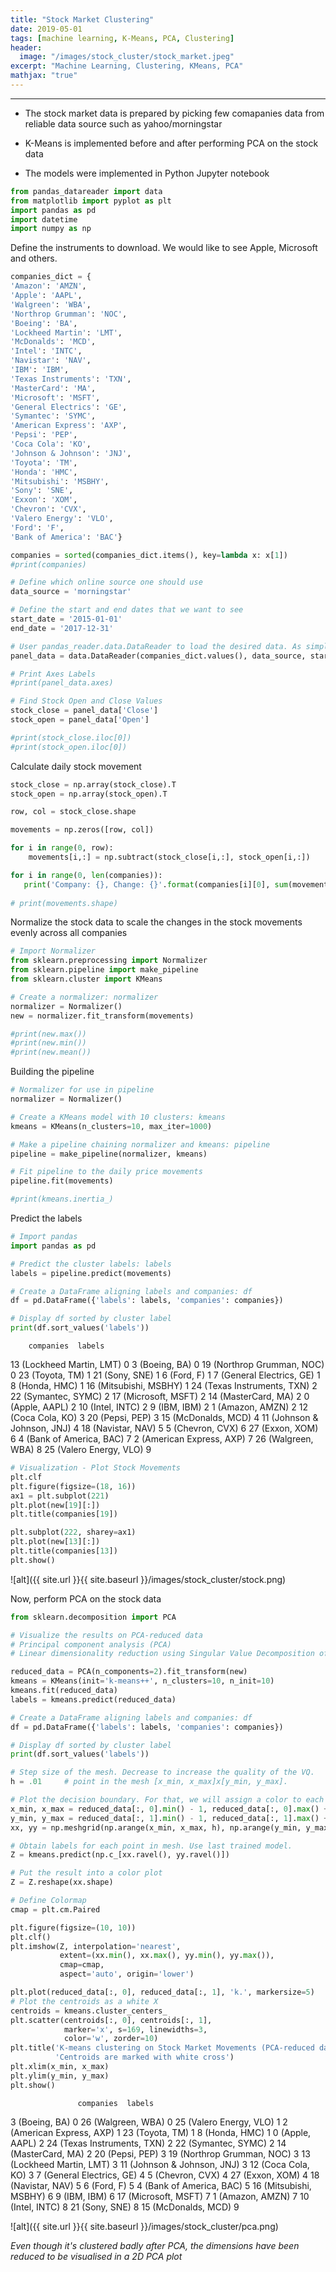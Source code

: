 ```yaml
---
title: "Stock Market Clustering"
date: 2019-05-01
tags: [machine learning, K-Means, PCA, Clustering]
header:
  image: "/images/stock_cluster/stock_market.jpeg"
excerpt: "Machine Learning, Clustering, KMeans, PCA"
mathjax: "true"
---
```


----
* The stock market data is prepared by picking few comapanies data from reliable data source such as yahoo/morningstar
+ K-Means is implemented before and after performing PCA on the stock data  
* The models were implemented in Python Jupyter notebook

```python
from pandas_datareader import data
from matplotlib import pyplot as plt
import pandas as pd
import datetime
import numpy as np
```
Define the instruments to download. We would like to see Apple, Microsoft and others.

```python
companies_dict = {
'Amazon': 'AMZN',
'Apple': 'AAPL',
'Walgreen': 'WBA',
'Northrop Grumman': 'NOC',
'Boeing': 'BA',
'Lockheed Martin': 'LMT',
'McDonalds': 'MCD',
'Intel': 'INTC',
'Navistar': 'NAV',  
'IBM': 'IBM',
'Texas Instruments': 'TXN',
'MasterCard': 'MA',
'Microsoft': 'MSFT',
'General Electrics': 'GE',
'Symantec': 'SYMC',
'American Express': 'AXP',
'Pepsi': 'PEP',
'Coca Cola': 'KO',
'Johnson & Johnson': 'JNJ',
'Toyota': 'TM',
'Honda': 'HMC',
'Mitsubishi': 'MSBHY',
'Sony': 'SNE',
'Exxon': 'XOM',
'Chevron': 'CVX',
'Valero Energy': 'VLO',
'Ford': 'F',
'Bank of America': 'BAC'}

companies = sorted(companies_dict.items(), key=lambda x: x[1])
#print(companies)

# Define which online source one should use
data_source = 'morningstar'

# Define the start and end dates that we want to see
start_date = '2015-01-01'
end_date = '2017-12-31'

# User pandas_reader.data.DataReader to load the desired data. As simple as that.
panel_data = data.DataReader(companies_dict.values(), data_source, start_date, end_date).unstack(level=0)

# Print Axes Labels
#print(panel_data.axes)

# Find Stock Open and Close Values
stock_close = panel_data['Close']
stock_open = panel_data['Open']

#print(stock_close.iloc[0])
#print(stock_open.iloc[0])
```

Calculate daily stock movement

```python
stock_close = np.array(stock_close).T
stock_open = np.array(stock_open).T

row, col = stock_close.shape

movements = np.zeros([row, col])

for i in range(0, row):
    movements[i,:] = np.subtract(stock_close[i,:], stock_open[i,:])

for i in range(0, len(companies)):
   print('Company: {}, Change: {}'.format(companies[i][0], sum(movements[i][:])))
    
# print(movements.shape)
```

Normalize the stock data to scale the changes in the stock movements evenly across all companies

```python
# Import Normalizer
from sklearn.preprocessing import Normalizer
from sklearn.pipeline import make_pipeline
from sklearn.cluster import KMeans

# Create a normalizer: normalizer
normalizer = Normalizer()
new = normalizer.fit_transform(movements)

#print(new.max())
#print(new.min())
#print(new.mean())
```
Building the pipeline

```python
# Normalizer for use in pipeline
normalizer = Normalizer()

# Create a KMeans model with 10 clusters: kmeans
kmeans = KMeans(n_clusters=10, max_iter=1000)

# Make a pipeline chaining normalizer and kmeans: pipeline
pipeline = make_pipeline(normalizer, kmeans)

# Fit pipeline to the daily price movements
pipeline.fit(movements)

#print(kmeans.inertia_)
```
Predict the labels

```python
# Import pandas
import pandas as pd

# Predict the cluster labels: labels
labels = pipeline.predict(movements)

# Create a DataFrame aligning labels and companies: df
df = pd.DataFrame({'labels': labels, 'companies': companies})

# Display df sorted by cluster label
print(df.sort_values('labels'))
```
        companies  labels
13    (Lockheed Martin, LMT)       0
3               (Boeing, BA)       0
19   (Northrop Grumman, NOC)       0
23              (Toyota, TM)       1
21               (Sony, SNE)       1
6                  (Ford, F)       1
7    (General Electrics, GE)       1
8               (Honda, HMC)       1
16       (Mitsubishi, MSBHY)       1
24  (Texas Instruments, TXN)       2
22          (Symantec, SYMC)       2
17         (Microsoft, MSFT)       2
14          (MasterCard, MA)       2
0              (Apple, AAPL)       2
10             (Intel, INTC)       2
9                 (IBM, IBM)       2
1             (Amazon, AMZN)       2
12           (Coca Cola, KO)       3
20              (Pepsi, PEP)       3
15          (McDonalds, MCD)       4
11  (Johnson & Johnson, JNJ)       4
18           (Navistar, NAV)       5
5             (Chevron, CVX)       6
27              (Exxon, XOM)       6
4     (Bank of America, BAC)       7
2    (American Express, AXP)       7
26           (Walgreen, WBA)       8
25      (Valero Energy, VLO)       9

```python
# Visualization - Plot Stock Movements
plt.clf
plt.figure(figsize=(18, 16))
ax1 = plt.subplot(221)
plt.plot(new[19][:])
plt.title(companies[19])

plt.subplot(222, sharey=ax1)
plt.plot(new[13][:])
plt.title(companies[13])
plt.show()
```
![alt]({{ site.url }}{{ site.baseurl }}/images/stock_cluster/stock.png)

Now, perform PCA on the stock data

```python
from sklearn.decomposition import PCA

# Visualize the results on PCA-reduced data
# Principal component analysis (PCA)
# Linear dimensionality reduction using Singular Value Decomposition of the data to project it to a lower dimensional space

reduced_data = PCA(n_components=2).fit_transform(new)
kmeans = KMeans(init='k-means++', n_clusters=10, n_init=10)
kmeans.fit(reduced_data)
labels = kmeans.predict(reduced_data)

# Create a DataFrame aligning labels and companies: df
df = pd.DataFrame({'labels': labels, 'companies': companies})

# Display df sorted by cluster label
print(df.sort_values('labels'))

# Step size of the mesh. Decrease to increase the quality of the VQ.
h = .01     # point in the mesh [x_min, x_max]x[y_min, y_max].

# Plot the decision boundary. For that, we will assign a color to each
x_min, x_max = reduced_data[:, 0].min() - 1, reduced_data[:, 0].max() + 1
y_min, y_max = reduced_data[:, 1].min() - 1, reduced_data[:, 1].max() + 1
xx, yy = np.meshgrid(np.arange(x_min, x_max, h), np.arange(y_min, y_max, h))

# Obtain labels for each point in mesh. Use last trained model.
Z = kmeans.predict(np.c_[xx.ravel(), yy.ravel()])

# Put the result into a color plot
Z = Z.reshape(xx.shape)

# Define Colormap
cmap = plt.cm.Paired

plt.figure(figsize=(10, 10))
plt.clf()
plt.imshow(Z, interpolation='nearest',
           extent=(xx.min(), xx.max(), yy.min(), yy.max()),
           cmap=cmap,
           aspect='auto', origin='lower')

plt.plot(reduced_data[:, 0], reduced_data[:, 1], 'k.', markersize=5)
# Plot the centroids as a white X
centroids = kmeans.cluster_centers_
plt.scatter(centroids[:, 0], centroids[:, 1],
            marker='x', s=169, linewidths=3,
            color='w', zorder=10)
plt.title('K-means clustering on Stock Market Movements (PCA-reduced data)\n'
          'Centroids are marked with white cross')
plt.xlim(x_min, x_max)
plt.ylim(y_min, y_max)
plt.show()
```
                   companies  labels
3               (Boeing, BA)       0
26           (Walgreen, WBA)       0
25      (Valero Energy, VLO)       1
2    (American Express, AXP)       1
23              (Toyota, TM)       1
8               (Honda, HMC)       1
0              (Apple, AAPL)       2
24  (Texas Instruments, TXN)       2
22          (Symantec, SYMC)       2
14          (MasterCard, MA)       2
20              (Pepsi, PEP)       3
19   (Northrop Grumman, NOC)       3
13    (Lockheed Martin, LMT)       3
11  (Johnson & Johnson, JNJ)       3
12           (Coca Cola, KO)       3
7    (General Electrics, GE)       4
5             (Chevron, CVX)       4
27              (Exxon, XOM)       4
18           (Navistar, NAV)       5
6                  (Ford, F)       5
4     (Bank of America, BAC)       5
16       (Mitsubishi, MSBHY)       6
9                 (IBM, IBM)       6
17         (Microsoft, MSFT)       7
1             (Amazon, AMZN)       7
10             (Intel, INTC)       8
21               (Sony, SNE)       8
15          (McDonalds, MCD)       9

![alt]({{ site.url }}{{ site.baseurl }}/images/stock_cluster/pca.png)


*Even though it's clustered badly after PCA, the dimensions have been reduced to be visualised in a 2D PCA plot*



